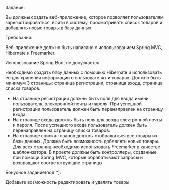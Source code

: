 Задание:

Вы должны создать веб-приложение, которое позволяет пользователям зарегистрироваться, войти в систему, просматривать список товаров и добавлять новые товары в базу данных.

Требования:

Веб-приложение должно быть написано с использованием Spring MVC, Hibernate и Freemarker.

Использование Spring Boot не допускается.

Необходимо создать базу данных с помощью Hibernate и использовать ее для хранения информации о пользователях и товарах.
Должно быть минимум 3 страницы: страница регистрации, страница входа, страница списка товаров.
- На странице регистрации должны быть поля для ввода имени пользователя, электронной почты и пароля. При успешной регистрации пользователь должен быть перенаправлен на страницу входа.
- На странице входа должны быть поля для ввода электронной почты и пароля. После успешного входа пользователь должен быть перенаправлен на страницу списка товаров.
- На странице списка товаров должны отображаться все товары из базы данных. Должна быть возможность добавлять новые товары.
Для всех страниц необходимо использовать Freemarker в качестве шаблонизатора.
В проекте должны быть контроллеры, созданные при помощи Spring MVC, которые обрабатывают запросы и возвращают соответствующие страницы.


Бонусное задание(под *):

Добавьте возможность редактировать и удалять товары.